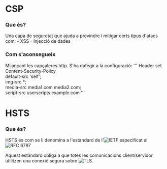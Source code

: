 # CSP
### Que és?
Una capa de seguretat que ajuda a previndre
i mitigar certs tipus d'atacs com:
    - XSS
    - Injecció de dades


### Com s'aconsegueix
Mijançant les capçaleres http. S'ha dafegir a la
configuració:
'''
Header set Content-Security-Policy \
	default-src 'self'; \
	img-src *; \
	media-src media1.com media2.com; \
	script-src userscripts.example.com
'''

# HSTS
### Que és?
HSTS és com se li denomina a l'estàndard de l'![IETF](https://ca.wikipedia.org/wiki/Internet_Engineering_Task_Force) 
especificat al ![RFC 6797](https://datatracker.ietf.org/doc/html/rfc6797)

Aquest estàndard obliga a que totes les comunicacions client/servidor
utilitzen una conexió segura sobre ![TLS](https://en.wikipedia.org/wiki/Transport_Layer_Security). 
